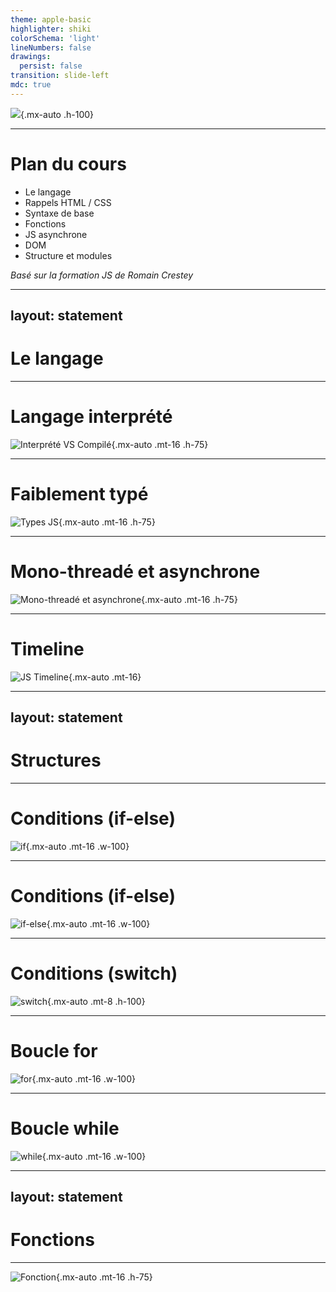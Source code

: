 ```yaml
---
theme: apple-basic
highlighter: shiki
colorSchema: 'light'
lineNumbers: false
drawings:
  persist: false
transition: slide-left
mdc: true
---
```


![](/assets/js-logo.png){.mx-auto .h-100}

---

# Plan du cours

- Le langage
- Rappels HTML / CSS
- Syntaxe de base
- Fonctions
- JS asynchrone
- DOM
- Structure et modules

*Basé sur la formation JS de Romain Crestey*

---
layout: statement
---

# Le langage

---

# Langage interprété

![Interprété VS Compilé](/assets/compiled-vs-interpreted.png){.mx-auto .mt-16 .h-75}

---

# Faiblement typé

![Types JS](/assets/types.png){.mx-auto .mt-16 .h-75}

---

# Mono-threadé et asynchrone

![Mono-threadé et asynchrone](/assets/mono-thread.png){.mx-auto .mt-16 .h-75}

---

# Timeline

![JS Timeline](/assets/timeline.png){.mx-auto .mt-16}

---
layout: statement
---

# Structures

---

# Conditions (if-else)

![if](/assets/if.png){.mx-auto .mt-16 .w-100}

---

# Conditions (if-else)

![if-else](/assets/if-else.png){.mx-auto .mt-16 .w-100}

---

# Conditions (switch)

![switch](/assets/switch.png){.mx-auto .mt-8 .h-100}

---

# Boucle for

![for](/assets/for.png){.mx-auto .mt-16 .w-100}

---

# Boucle while

![while](/assets/while.png){.mx-auto .mt-16 .w-100}

---
layout: statement
---

# Fonctions

---

![Fonction](/assets/function.png){.mx-auto .mt-16 .h-75}
